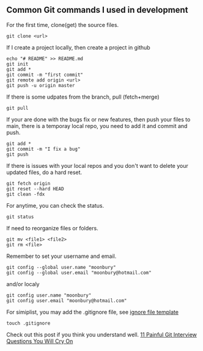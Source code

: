 ## Common Git commands I used in development

For the first time, clone(get) the source files.
```
git clone <url>
```
If I create a project locally, then create a project in github
```
echo "# README" >> README.md
git init
git add *
git commit -m "first commit"
git remote add origin <url>
git push -u origin master
```

If there is some udpates from the branch, pull (fetch+merge)
```
git pull
```

If your are done with the bugs fix or new features, then push your files to main, there is a temporay local repo, you need to add it and commit and push.
```
git add *
git commit -m "I fix a bug"
git push
```

If there is issues with your local repos and you don't want to delete your updated files, do a hard reset.
```
git fetch origin
git reset --hard HEAD
git clean -fdx
```

For anytime, you can check the status.
```
git status
```
If need to reorganize files or folders.
```
git mv <file1> <file2>
git rm <file>
```

Remember to set your username and email.
```
git config --global user.name "moonbury"
git config --global user.email "moonbury@hotmail.com"
```
and/or localy
```
git config user.name "moonbury"
git config user.email "moonbury@hotmail.com"
```

For simiplist, you may add the .gitignore file, see [ignore file template](https://github.com/github/gitignore/blob/master/Node.gitignore)
```
touch .gitignore
```

Check out this post if you think you understand well.
[11 Painful Git Interview Questions You Will Cry On](https://dev.to/aershov24/11-painful-git-interview-questions-you-will-cry-on-1n2g?utm_source=digest_mailer&utm_medium=email&utm_campaign=digest_email)

